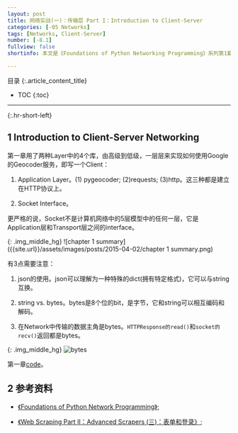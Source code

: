 ```yaml
---
layout: post
title: 网络实战(一)：传输层 Part I：Introduction to Client-Server
categories: [-05 Networks]
tags: [Networks, Client-Server]
number: [-8.1]
fullview: false
shortinfo: 本文是《Foundations of Python Networking Programming》系列第1篇笔记《Client-Servre介绍》。

---
```

目录
{:.article_content_title}


* TOC
{:toc}

---
{:.hr-short-left}

## 1 Introduction to Client-Server Networking ##

第一章用了两种Layer中的4个库，由高级到低级，一层层来实现如何使用Google的Geocoder服务，即写一个Client：

1. Application Layer。(1) pygeocoder; (2)requests; (3)http。这三种都是建立在HTTP协议上。

2. Socket Interface。

更严格的说，Socket不是计算机网络中的5层模型中的任何一层，它是Application层和Transport层之间的interface。

{: .img_middle_hg}
![chapter 1 summary]({{site.url}}/assets/images/posts/2015-04-02/chapter 1 summary.png)

有3点需要注意：

1. json的使用。json可以理解为一种特殊的dict(拥有特定格式)，它可以与string互换。

2. string vs. bytes。bytes是8个位的bit，是字节，它和string可以相互编码和解码。

3. 在Network中传输的数据主角是bytes。`HTTPResponse的read()`和`socket的recv()`返回都是bytes。

{: .img_middle_hg}
![bytes]({{site.url}}/assets/images/posts/2015-04-02/bytes.png)

第一章[code](https://github.com/shunmian/-8.1-Foundations-of-Python-Networking-Programming)。







## 2 参考资料 ##

- [《Foundations of Python Network Programming》](https://www.amazon.com/Foundations-Python-Network-Programming-Brandon/dp/1430258543/ref=sr_1_1/159-7715257-2675343?s=books&ie=UTF8&qid=1474899055&sr=1-1&keywords=foundations+of+python+network+programming);

- [《Web Scraping Part II：Advanced Scrapers (三)：表单和登录》]({{site.url}}/web%20scraping/2015/12/09/Web-Scraping-Part-II-Advanced-Scrapers-(%E4%B8%89)-%E8%A1%A8%E5%8D%95%E5%92%8C%E7%99%BB%E5%BD%95.html);




